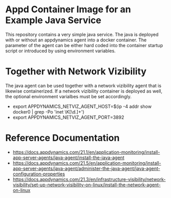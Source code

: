 # Appd Container Image for an Example Java Service

This repository contains a very simple java service. The java is deployed with or without an appdynamics agent into a docker container.
The parameter of the agent can be either hard coded into the container startup script or introduced by using environment variables.

# Together with Network Vizibility

The java agent can be used together with a network vizibility agent that is likewise containerized. If a network vizibility container
is deployed as well, the optional environment varialbes must be set accordingly.


* export APPDYNAMICS_NETVIZ_AGENT_HOST=$(ip -4 addr show docker0 | grep -Po 'inet \K[\d.]+')
* export APPDYNAMICS_NETVIZ_AGENT_PORT=3892

# Reference Documentation

* https://docs.appdynamics.com/21.1/en/application-monitoring/install-app-server-agents/java-agent/install-the-java-agent
* https://docs.appdynamics.com/21.5/en/application-monitoring/install-app-server-agents/java-agent/administer-the-java-agent/java-agent-configuration-properties
* https://docs.appdynamics.com/21.3/en/infrastructure-visibility/network-visibility/set-up-network-visibility-on-linux/install-the-network-agent-on-linux

